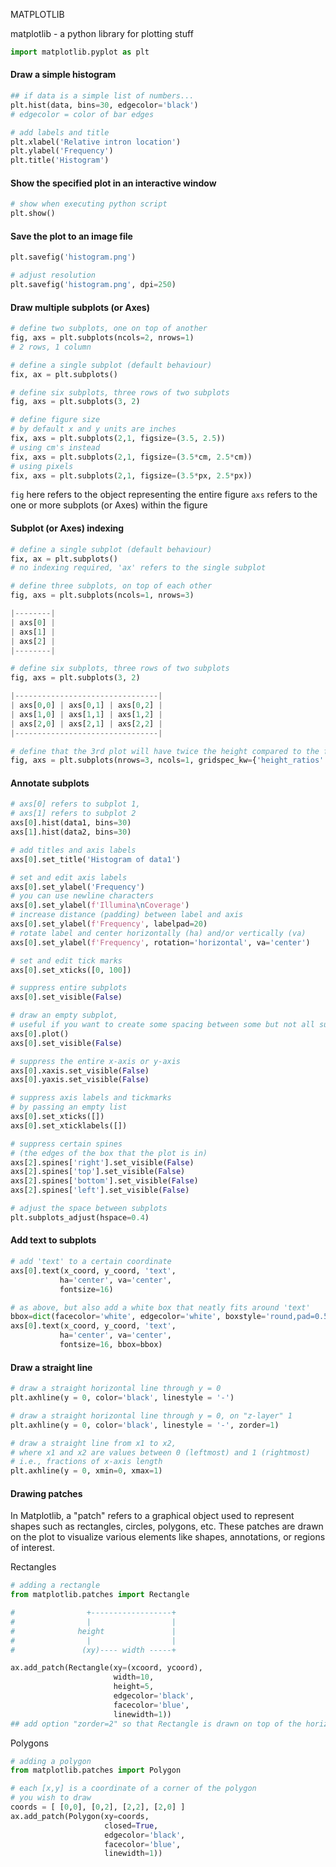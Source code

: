 MATPLOTLIB

matplotlib - a python library for plotting stuff

```py
import matplotlib.pyplot as plt
```

#### Draw a simple histogram

```py
## if data is a simple list of numbers...
plt.hist(data, bins=30, edgecolor='black')
# edgecolor = color of bar edges

# add labels and title
plt.xlabel('Relative intron location')
plt.ylabel('Frequency')
plt.title('Histogram')
```

#### Show the specified plot in an interactive window
```py
# show when executing python script
plt.show()
```

#### Save the plot to an image file
```py
plt.savefig('histogram.png')

# adjust resolution
plt.savefig('histogram.png', dpi=250)
```


#### Draw multiple subplots (or Axes)
```py
# define two subplots, one on top of another
fig, axs = plt.subplots(ncols=2, nrows=1)
# 2 rows, 1 column

# define a single subplot (default behaviour)
fix, ax = plt.subplots()

# define six subplots, three rows of two subplots
fig, axs = plt.subplots(3, 2)

# define figure size
# by default x and y units are inches
fix, axs = plt.subplots(2,1, figsize=(3.5, 2.5))
# using cm's instead
fix, axs = plt.subplots(2,1, figsize=(3.5*cm, 2.5*cm))
# using pixels
fix, axs = plt.subplots(2,1, figsize=(3.5*px, 2.5*px))
```

`fig` here refers to the object representing the entire figure
`axs` refers to the one or more subplots (or Axes) within the figure


#### Subplot (or Axes) indexing
```py
# define a single subplot (default behaviour)
fix, ax = plt.subplots()
# no indexing required, 'ax' refers to the single subplot

# define three subplots, on top of each other
fig, axs = plt.subplots(ncols=1, nrows=3)

|--------|
| axs[0] |
| axs[1] |
| axs[2] |
|--------|

# define six subplots, three rows of two subplots
fig, axs = plt.subplots(3, 2)

|--------------------------------|
| axs[0,0] | axs[0,1] | axs[0,2] |
| axs[1,0] | axs[1,1] | axs[1,2] |
| axs[2,0] | axs[2,1] | axs[2,2] |
|--------------------------------|

# define that the 3rd plot will have twice the height compared to the first two plots
fig, axs = plt.subplots(nrows=3, ncols=1, gridspec_kw={'height_ratios' : [1,1,2]})
```

#### Annotate subplots
```py
# axs[0] refers to subplot 1,
# axs[1] refers to subplot 2
axs[0].hist(data1, bins=30)
axs[1].hist(data2, bins=30)

# add titles and axis labels
axs[0].set_title('Histogram of data1')

# set and edit axis labels
axs[0].set_ylabel('Frequency')
# you can use newline characters
axs[0].set_ylabel(f'Illumina\nCoverage')
# increase distance (padding) between label and axis
axs[0].set_ylabel(f'Frequency', labelpad=20)
# rotate label and center horizontally (ha) and/or vertically (va)
axs[0].set_ylabel(f'Frequency', rotation='horizontal', va='center')

# set and edit tick marks
axs[0].set_xticks([0, 100])

# suppress entire subplots
axs[0].set_visible(False)

# draw an empty subplot,
# useful if you want to create some spacing between some but not all subplots
axs[0].plot()
axs[0].set_visible(False)

# suppress the entire x-axis or y-axis
axs[0].xaxis.set_visible(False)
axs[0].yaxis.set_visible(False)

# suppress axis labels and tickmarks
# by passing an empty list
axs[0].set_xticks([])
axs[0].set_xticklabels([])

# suppress certain spines
# (the edges of the box that the plot is in)
axs[2].spines['right'].set_visible(False)
axs[2].spines['top'].set_visible(False)
axs[2].spines['bottom'].set_visible(False)
axs[2].spines['left'].set_visible(False)

# adjust the space between subplots
plt.subplots_adjust(hspace=0.4)
```

#### Add text to subplots
```py
# add 'text' to a certain coordinate
axs[0].text(x_coord, y_coord, 'text',
           ha='center', va='center',
           fontsize=16)

# as above, but also add a white box that neatly fits around 'text'
bbox=dict(facecolor='white', edgecolor='white', boxstyle='round,pad=0.5')
axs[0].text(x_coord, y_coord, 'text',
           ha='center', va='center',
           fontsize=16, bbox=bbox)
```

#### Draw a straight line
```py
# draw a straight horizontal line through y = 0
plt.axhline(y = 0, color='black', linestyle = '-')

# draw a straight horizontal line through y = 0, on "z-layer" 1
plt.axhline(y = 0, color='black', linestyle = '-', zorder=1)

# draw a straight line from x1 to x2,
# where x1 and x2 are values between 0 (leftmost) and 1 (rightmost)
# i.e., fractions of x-axis length
plt.axhline(y = 0, xmin=0, xmax=1)

```

#### Drawing patches
In Matplotlib, a "patch" refers to a graphical object used to represent shapes such as rectangles, 
circles, polygons, etc. These patches are drawn on the plot to visualize various elements like
shapes, annotations, or regions of interest.

Rectangles

```py
# adding a rectangle
from matplotlib.patches import Rectangle

#                +------------------+
#                |                  |
#              height               |
#                |                  |
#               (xy)---- width -----+

ax.add_patch(Rectangle(xy=(xcoord, ycoord), 
                       width=10, 
                       height=5, 
                       edgecolor='black',
                       facecolor='blue',
                       linewidth=1))
## add option "zorder=2" so that Rectangle is drawn on top of the horizontal line
```

Polygons

```py
# adding a polygon
from matplotlib.patches import Polygon

# each [x,y] is a coordinate of a corner of the polygon
# you wish to draw
coords = [ [0,0], [0,2], [2,2], [2,0] ]
ax.add_patch(Polygon(xy=coords,
                     closed=True,
                     edgecolor='black',
                     facecolor='blue',
                     linewidth=1))
```

